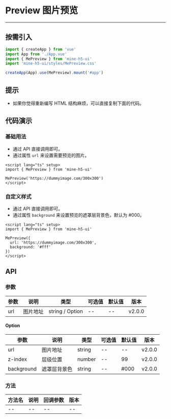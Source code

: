 # Preview 图片预览

---

## 按需引入

```ts
import { createApp } from 'vue'
import App from './App.vue'
import { MePreview } from 'mine-h5-ui'
import 'mine-h5-ui/styles/MePreview.css'

createApp(App).use(MePreview).mount('#app')
```

## 提示

- 如果你觉得重新编写 HTML 结构麻烦，可以直接复制下面的代码。

## 代码演示

### 基础用法

- 通过 API 直接调用即可。
- 通过属性 `url` 来设置需要预览的图片。

```vue
<script lang="ts" setup>
import { MePreview } from 'mine-h5-ui'

MePreview('https://dummyimage.com/300x300')
</script>
```

### 自定义样式

- 通过 API 直接调用即可。
- 通过属性 `background` 来设置预览的遮罩层背景色，默认为 #000。

```vue
<script lang="ts" setup>
import { MePreview } from 'mine-h5-ui'

MePreview({
  url: 'https://dummyimage.com/300x300',
  background: '#fff'
})
</script>
```

## API

### 参数

| 参数 | 说明     | 类型            | 可选值 | 默认值 | 版本   |
| ---- | -------- | --------------- | ------ | ------ | ------ |
| url  | 图片地址 | string / Option | --     | --     | v2.0.0 |

#### Option

| 参数       | 说明         | 类型   | 可选值 | 默认值 | 版本   |
| ---------- | ------------ | ------ | ------ | ------ | ------ |
| url        | 图片地址     | string | --     | --     | v2.0.0 |
| z-index    | 层级位置     | number | --     | 99     | v2.0.0 |
| background | 遮罩层背景色 | string | --     | #000   | v2.0.0 |

### 方法

| 方法名 | 说明 | 回调参数 | 版本 |
| ------ | ---- | -------- | ---- |
| --     | --   | --       | --   |
